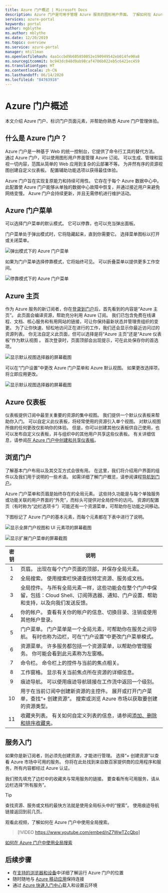 ```yaml
---
title: Azure 门户概述 | Microsoft Docs
description: Azure 门户是可用于管理 Azure 服务的图形用户界面。 了解如何在 Azure 门户中导航和查找资源。
services: azure-portal
keywords: portal
author: mgblythe
ms.author: mblythe
ms.date: 12/20/2019
ms.topic: overview
ms.service: azure-portal
manager: mtillman
ms.openlocfilehash: 4aa1ccbd9b605850052e190949542eb014fe90a8
ms.sourcegitcommit: bc943dc048d9ab98caf4706b022eb5c6421ec459
ms.translationtype: HT
ms.contentlocale: zh-CN
ms.lasthandoff: 06/14/2020
ms.locfileid: "84763918"
---
```

# <a name="azure-portal-overview"></a>Azure 门户概述

本文介绍 Azure 门户、标识门户页面元素，并帮助你熟悉 Azure 门户管理体验。

## <a name="what-is-the-azure-portal"></a>什么是 Azure 门户？

Azure 门户是一种基于 Web 的统一控制台，它提供了命令行工具的替代方法。 通过 Azure 门户，可以使用图形用户界面管理 Azure 订阅。 可以生成、管理和监视一切内容，范围从简单的 Web 应用到复杂的云部署不等。 为井然有序的资源视图创建自定义仪表板。 配置辅助功能选项以获得最佳体验。

Azure 门户旨在实现复原能力和持续可用性。 它存在于每个 Azure 数据中心中。 此配置使 Azure 门户能够从单独的数据中心故障中恢复，并通过接近用户来避免网络变慢。 Azure 门户会持续更新，并且无需停机进行维护活动。

## <a name="azure-portal-menu"></a>Azure 门户菜单

可以选择门户菜单的默认模式。 它可以停靠，也可以充当弹出面板。

门户菜单处于弹出模式时，它将隐藏起来，直到你需要它。 选择菜单图标以打开或关闭菜单。

![弹出模式下的 Azure 门户菜单](./media/azure-portal-overview/azure-portal-overview-portal-menu-flyout.png)

如果为门户菜单选择停靠模式，它将始终可见。 可以折叠菜单以提供更多工作空间。

![停靠模式下的 Azure 门户菜单](./media/azure-portal-overview/azure-portal-overview-portal-menu-expandcollapse.png)

## <a name="azure-home"></a>Azure 主页

作为 Azure 服务的新订阅者，你在[登录到门户](https://portal.azure.com)后，首先看到的内容是“Azure 主页”。 此页面会编译资源，帮助充分利用 Azure 订阅。 我们已包含免费在线课程、文档、核心服务和有用网站的链接，可让你保持最新状态并管理贵组织的变更。 为了让你快速、轻松地访问正在进行的工作，我们还会显示你最近访问过的资源列表。 你无法自定义此页面，但可以选择是将“Azure 主页”还是“Azure 仪表板”作为默认视图 。 首次登录时，页面顶部会出现提示，可在此处保存你的首选项。

![显示默认视图选择器的屏幕截图](./media/azure-portal-overview/azure-portal-default-view.png)

可以在“门户设置”中更改 Azure 门户菜单和 Azure 默认视图。 如果更改选择项，将立即应用更改。

![显示默认视图选择器的屏幕截图](./media/azure-portal-overview/azure-portal-overview-portal-settings-menu-home.png)

## <a name="azure-dashboard"></a>Azure 仪表板

仪表板提供订阅中最至关重要的资源的集中视图。 我们提供一个默认仪表板来帮助你入门。 可以自定义此仪表板，将经常使用的资源引入单个视图。 对默认视图所做的任何更改仅影响你的体验。 但是，你可以创建其他仪表板供自己使用，也可以发布自定义仪表板，并与组织中的其他用户共享这些仪表板。 有关详细信息，请参阅[在 Azure 门户中创建和共享仪表板](../azure-portal/azure-portal-dashboards.md)。

## <a name="getting-around-the-portal"></a>浏览门户

了解基本门户布局以及其交互方式会很有用。 在这里，我们将介绍用户界面的组件以及我们用于说明的一些术语。 如需详细了解门户概览，请参阅课程[导航到门户](https://docs.microsoft.com/learn/modules/tour-azure-portal/3-navigate-the-portal)。

Azure 门户菜单和页眉是始终存在的全局元素。 这些持久功能是与每个单独服务或功能关联的用户界面的“外壳”，而标头可提供对全局控件的访问。 资源的配置页（有时称为“边栏选项卡”）可能还有一个资源菜单，可帮助你在功能之间移动。

下图标记了 Azure 门户的基本元素，而每个元素都在下表中进行了说明。

![显示全屏门户视图和 UI 元素项的屏幕截图](./media/azure-portal-overview/azure-portal-overview-portal-callouts.png)

![显示扩展门户菜单的屏幕截图](./media/azure-portal-overview/azure-portal-overview-portal-menu-callouts.png)

|密钥|说明
|:---:|---|
|1|页眉。 出现在每个门户页面的顶部，并保存全局元素。|
|2| 全局搜索。 使用搜索栏快速查找特定资源、服务或文档。|
|3|全局控件。 与所有全局元素一样，这些功能会在整个门户中保留，包括：Cloud Shell、订阅筛选器、通知、门户设置、帮助和支持，以及向我们发送反馈。|
|4|你的帐户。 查看有关你的帐户的信息、切换目录、注销或使用其他帐户登录。|
|5|门户菜单。 门户菜单是一个全局元素，可帮助你在服务之间导航。 有时也称为边栏，可在“门户设置”中更改门户菜单模式。|
|6|资源菜单。 许多服务都包括一个资源菜单，以帮助你管理服务。 你可能会看到此元素称为左窗格。|
|7|命令栏。 命令栏上的控件与当前的焦点相关。|
|8|工作窗格。  显示有关当前焦点所在资源的详细信息。|
|9|痕迹导航。 可以使用痕迹导航链接在工作流中返回一个级别。|
|10|用于在当前订阅中创建新资源的主控件。 展开或打开门户菜单，查找“+ 创建资源”。 搜索或浏览 Azure 市场以获取要创建的资源类型。|
|11|收藏夹列表。 有关如何自定义列表的信息，请参阅[添加、删除和排序收藏夹](../azure-portal/azure-portal-add-remove-sort-favorites.md)。|

## <a name="get-started-with-services"></a>服务入门

如果你是新订阅者，则必须先创建资源，才能进行管理。 选择“+ 创建资源”以查看 Azure 市场中可用的服务。 你将在此处找到来自数百家提供商的应用程序和服务，所有内容都经过 Azure 认证。

我们预先填充了边栏中的收藏夹与常用服务的链接。  要查看所有可用服务，请从边栏选择“所有服务”。

> [!TIP]
> 查找资源、服务或文档的最快方法就是使用全局标头中的“搜索”。 使用痕迹导航链接返回到前几页。
>
观看此视频，了解如何在 Azure 门户中使用全局搜索。


> [!VIDEO https://www.youtube.com/embed/nZ7WwTZcQbo]

[如何在 Azure 门户中使用全局搜索](https://www.youtube.com/watch?v=nZ7WwTZcQbo)

## <a name="next-steps"></a>后续步骤

* 在[支持的浏览器和设备](../azure-portal/azure-portal-supported-browsers-devices.md)中详细了解运行 Azure 门户的位置
* 随时随地与 [Azure 移动应用](https://azure.microsoft.com/features/azure-portal/mobile-app/)保持连接
* 通过 [Azure 快速入门中心](../azure-portal/azure-portal-quickstart-center.md)载入和设置云环境
